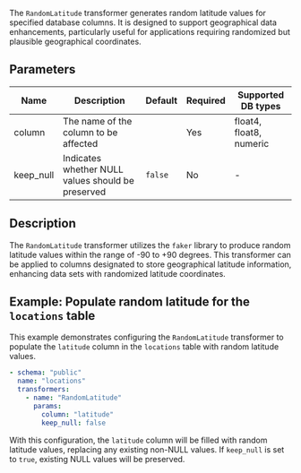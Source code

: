 The `RandomLatitude` transformer generates random latitude values for specified database columns. It is designed to support geographical data enhancements, particularly useful for applications requiring randomized but plausible geographical coordinates.

## Parameters

| Name      | Description                                          | Default | Required | Supported DB types |
|-----------|------------------------------------------------------|---------|----------|--------------------|
| column    | The name of the column to be affected               |         | Yes      | float4, float8, numeric |
| keep_null | Indicates whether NULL values should be preserved  | `false` | No       | -                  |

## Description

The `RandomLatitude` transformer utilizes the `faker` library to produce random latitude values within the range of -90 to +90 degrees. This transformer can be applied to columns designated to store geographical latitude information, enhancing data sets with randomized latitude coordinates.

## Example: Populate random latitude for the `locations` table

This example demonstrates configuring the `RandomLatitude` transformer to populate the `latitude` column in the `locations` table with random latitude values.

```yaml title="RandomLatitude transformer example"
- schema: "public"
  name: "locations"
  transformers:
    - name: "RandomLatitude"
      params:
        column: "latitude"
        keep_null: false
```

With this configuration, the `latitude` column will be filled with random latitude values, replacing any existing non-NULL values. If `keep_null` is set to `true`, existing NULL values will be preserved.
